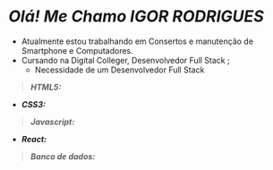
 # ***Olá! Me Chamo  IGOR RODRIGUES***
* Atualmente estou trabalhando em Consertos e manutenção de Smartphone e Computadores. 
* Cursando na Digital Colleger, Desenvolvedor Full Stack ; 
  -  Necessidade de um Desenvolvedor Full Stack 
> ***HTML5:*** 
 - ***CSS3:*** 
> ***Javascript:*** 
 - ***React:***
> ***Banco de dados:***



